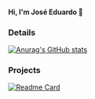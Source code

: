 #### Hi, I'm José Eduardo 👋



### Details
[![Anurag's GitHub stats](https://github-readme-stats.vercel.app/api?username=JECSanches&show_icons=true&theme=dark)](https://github.com/anuraghazra/github-readme-stats)

### Projects
[![Readme Card](https://github-readme-stats.vercel.app/api/pin/?username=JECSanches&repo=Projeto-Previsao_de_renda.github.io&theme=dark)](https://github.com/anuraghazra/github-readme-stats)
